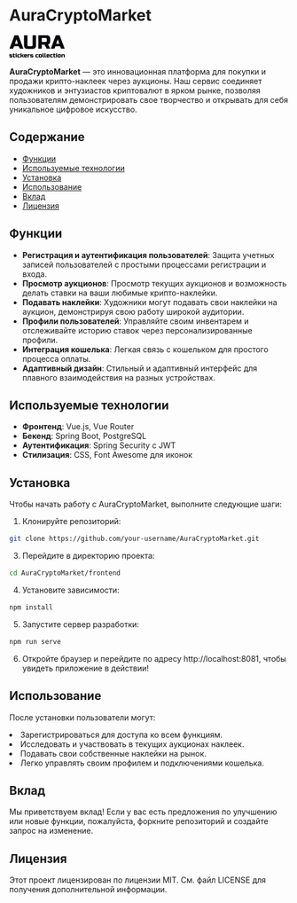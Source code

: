 
# AuraCryptoMarket

![Логотип AuraCryptoMarket](./frontend/src/assets/logo.png) <!-- Обновите путь к логотипу -->

**AuraCryptoMarket** — это инновационная платформа для покупки и продажи крипто-наклеек через аукционы. Наш сервис соединяет художников и энтузиастов криптовалют в ярком рынке, позволяя пользователям демонстрировать свое творчество и открывать для себя уникальное цифровое искусство.

## Содержание

- [Функции](#функции)
- [Используемые технологии](#используемые-технологии)
- [Установка](#установка)
- [Использование](#использование)
- [Вклад](#вклад)
- [Лицензия](#лицензия)

## Функции

- **Регистрация и аутентификация пользователей**: Защита учетных записей пользователей с простыми процессами регистрации и входа.
- **Просмотр аукционов**: Просмотр текущих аукционов и возможность делать ставки на ваши любимые крипто-наклейки.
- **Подавать наклейки**: Художники могут подавать свои наклейки на аукцион, демонстрируя свою работу широкой аудитории.
- **Профили пользователей**: Управляйте своим инвентарем и отслеживайте историю ставок через персонализированные профили.
- **Интеграция кошелька**: Легкая связь с кошельком для простого процесса оплаты.
- **Адаптивный дизайн**: Стильный и адаптивный интерфейс для плавного взаимодействия на разных устройствах.

## Используемые технологии

- **Фронтенд**: Vue.js, Vue Router
- **Бекенд**: Spring Boot, PostgreSQL
- **Аутентификация**: Spring Security с JWT
- **Стилизация**: CSS, Font Awesome для иконок

## Установка

Чтобы начать работу с AuraCryptoMarket, выполните следующие шаги:

1. Клонируйте репозиторий:

  ```bash
  git clone https://github.com/your-username/AuraCryptoMarket.git
  ```

3. Перейдите в директорию проекта:

  ```bash
  cd AuraCryptoMarket/frontend
  ```

4. Установите зависимости:

  ```bash
  npm install
  ```

5. Запустите сервер разработки:

  ```bash
  npm run serve
  ```

6. Откройте браузер и перейдите по адресу http://localhost:8081, чтобы увидеть приложение в действии!


## Использование

После установки пользователи могут:

<li>Зарегистрироваться для доступа ко всем функциям.</li>
<li>Исследовать и участвовать в текущих аукционах наклеек.</li>
<li>Подавать свои собственные наклейки на рынок.</li>
<li>Легко управлять своим профилем и подключениями кошелька.</li>

## Вклад

Мы приветствуем вклад! Если у вас есть предложения по улучшению или новые функции, пожалуйста, форкните репозиторий и создайте запрос на изменение.

## Лицензия

Этот проект лицензирован по лицензии MIT. См. файл LICENSE для получения дополнительной информации.